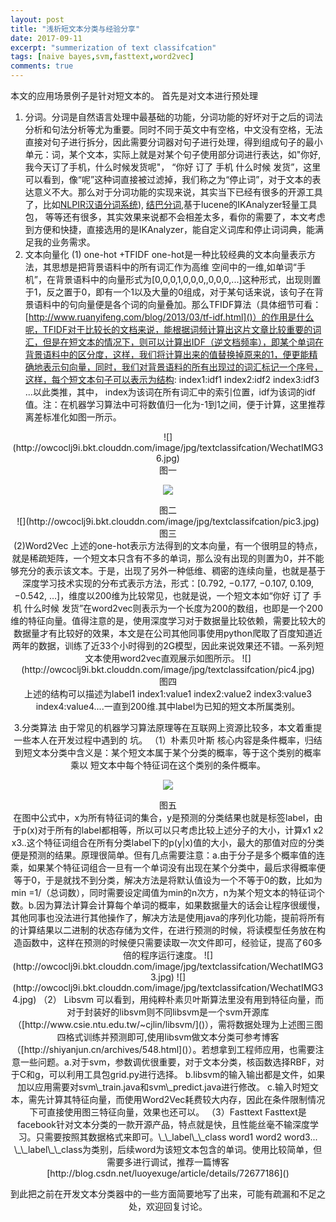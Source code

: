 ```yaml
---
layout: post
title: "浅析短文本分类与经验分享"
date: 2017-09-11
excerpt: "summerization of text classifcation"
tags: [naive bayes,svm,fasttext,word2vec]
comments: true
---
```

 本文的应用场景例子是针对短文本的。
 首先是对文本进行预处理
1. 分词。分词是自然语言处理中最基础的功能，分词功能的好坏对于之后的词法分析和句法分析等尤为重要。同时不同于英文中有空格，中文没有空格，无法直接对句子进行拆分，因此需要分词器对句子进行处理，得到组成句子的最小单元：词，某个文本，实际上就是对某个句子使用部分词进行表达，如"你好,我今天订了手机，什么时候发货呢"，
“你好  订了  手机 什么时候  发货”，这里可以看到，像“呢”这种词直接被过滤掉，我们称之为“停止词”，对于文本的表达意义不大。那么对于分词功能的实现来说，其实当下已经有很多的开源工具了，比如[NLPIR汉语分词系统](https://github.com/NLPIR-team/NLPIR)),
[结巴分词](https://github.com/huaban/jieba-analysis),基于lucene的IKAnalyzer轻量工具包，
等等还有很多，其实效果来说都不会相差太多，看你的需要了，本文考虑到方便和快捷，直接选用的是IKAnalyzer，能自定义词库和停止词词典，能满足我的业务需求。
2. 文本向量化
(1) one-hot +TFIDF
one-hot是一种比较经典的文本向量表示方法，其思想是把背景语料中的所有词汇作为高维
空间中的一维,如单词“手机”，在背景语料中的向量形式为[0,0,0,1,0,0,0,,0,0,0,...]这种形式，出现则置于1，反之置于0，即有一个1以及大量的0组成，对于某句话来说，该句子在背景语料中的句向量便是各个词的向量叠加。那么TFIDF算法（具体细节可看：[http://www.ruanyifeng.com/blog/2013/03/tf-idf.html]()）的作用是什么呢，TFIDF对于比较长的文档来说，能根据词频计算出这片文章比较重要的词汇，但是在短文本的情况下，则可以计算出IDF（逆文档频率），即某个单词在背景语料中的区分度，这样，我们将计算出来的值替换掉原来的1，便更能精确地表示句向量，同时，我们对背景语料的所有出现过的词汇标记一个序号，这样，每个短文本句子可以表示为结构:   index1:idf1  index2:idf2  index3:idf3 ...以此类推，其中， index为该词在所有词汇中的索引位置，idf为该词的idf值。注：在机器学习算法中可将数值归一化为-1到1之间，便于计算，这里推荐离差标准化如图一所示。

<center>![](http://owcoclj9i.bkt.clouddn.com/image/jpg/textclassifcation/WechatIMG36.jpg)<center>
<center>图一<center>

![](http://owcoclj9i.bkt.clouddn.com/image/jpg/textclassifcation/pic2.jpg)

<center>图二<center>
![](http://owcoclj9i.bkt.clouddn.com/image/jpg/textclassifcation/pic3.jpg)
<center>图三<center>
(2)Word2Vec
上述的one-hot表示方法得到的文本向量，有一个很明显的特点，就是稀疏矩阵，一个短文本只含有不多的单词，那么没有出现的则置为0，并不能够充分的表示该文本。于是，出现了另外一种低维、稠密的连续向量，也就是基于深度学习技术实现的分布式表示方法，形式：[0.792, −0.177, −0.107, 0.109, −0.542, …]，维度以200维为比较常见，也就是说，一个短文本如“你好  订了  手机 什么时候  发货”在word2vec则表示为一个长度为200的数组，也即是一个200维的特征向量。值得注意的是，使用深度学习对于数据量比较依赖，需要比较大的数据量才有比较好的效果，本文是在公司其他同事使用python爬取了百度知道近两年的数据，训练了近33个小时得到的2G模型，因此来说效果还不错。一系列短文本使用word2vec直观展示如图所示。
![](http://owcoclj9i.bkt.clouddn.com/image/jpg/textclassifcation/pic4.jpg)
<center>图四<center>
上述的结构可以描述为label1  index1:value1  index2:value2  index3:value3  index4:value4....一直到200维.其中label为已知的短文本所属类别。 

3.分类算法
由于常见的机器学习算法原理等在互联网上资源比较多，本文着重提一些本人在开发过程中遇到的
坑。
（1）朴素贝叶斯
	核心内容是条件概率，归结到短文本分类中含义是：某个短文本属于某个分类的概率，等于这个类别的概率 乘以 短文本中每个特征词在这个类别的条件概率。

![](http://owcoclj9i.bkt.clouddn.com/image/jpg/textclassifcation/pic5.jpg)
<center>图五<center>
在图中公式中，x为所有特征词的集合，y是预测的分类结果也就是标签label，由于p(x)对于所有的label都相等，所以可以只考虑比较上述分子的大小，计算x1 x2 x3..这个特征词组合在所有分类label下的p(y|x)值的大小，最大的那值对应的分类便是预测的结果。原理很简单。但有几点需要注意：a.由于分子是多个概率值的连乘，如果某个特征词组合一旦有一个单词没有出现在某个分类中，最后求得概率便等于0，于是就找不到分类，解决方法是将默认值设为一个不等于0的数，比如为min =1/（总词数），同时需要设定阈值为min的n次方，n为某个短文本的特征词个数。b.因为算法计算会计算每个单词的概率，如果数据量大的话会让程序很缓慢，其他同事也没法进行其他操作了，解决方法是使用java的序列化功能，提前将所有的计算结果以二进制的状态存储为文件，在进行预测的时候，将读模型任务放在构造函数中，这样在预测的时候便只需要读取一次文件即可，经验证，提高了60多倍的程序运行速度。
![](http://owcoclj9i.bkt.clouddn.com/image/jpg/textclassifcation/WechatIMG33.jpg)
![](http://owcoclj9i.bkt.clouddn.com/image/jpg/textclassifcation/WechatIMG34.jpg)
（2） Libsvm
   可以看到，用纯粹朴素贝叶斯算法里没有用到特征向量，而对于封装好的libsvm则不同libsvm是一个svm开源库（[http://www.csie.ntu.edu.tw/~cjlin/libsvm/]()），需将数据处理为上述图三图四格式训练并预测即可,使用libsvm做文本分类可参考博客（[http://shiyanjun.cn/archives/548.html]()）。若想拿到工程师应用，也需要注意一些问题。a.对于svm，参数调优很重要，对于文本分类，核函数选择RBF，对于C和g，可以利用工具包grid.py进行选择。 b.libsvm的输入输出都是文件，如果加以应用需要对svm\_train.java和svm\_predict.java进行修改。 c.输入时短文本，需先计算其特征向量，而使用Word2Vec耗费较大内存，因此在条件限制情况下可直接使用图三特征向量，效果也还可以。	
（3）Fasttext
Fasttext是facebook针对文本分类的一款开源产品，特点就是快，且性能丝毫不输深度学习。只需要按照其数据格式来即可。\_\_label\_\_class    word1 word2 word3...  \_\_label\_\_class为类别，后续word为该短文本包含的单词。使用比较简单，但需要多进行调试，推荐一篇博客[http://blog.csdn.net/luoyexuge/article/details/72677186]()

到此把之前在开发文本分类器中的一些方面简要地写了出来，可能有疏漏和不足之处，欢迎回复讨论。

